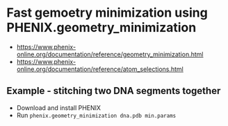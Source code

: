 # Fast gemoetry minimization using PHENIX.geometry_minimization

- https://www.phenix-online.org/documentation/reference/geometry_minimization.html
- https://www.phenix-online.org/documentation/reference/atom_selections.html

## Example - stitching two DNA segments together
- Download and install PHENIX
- Run ```phenix.geometry_minimization dna.pdb min.params```
